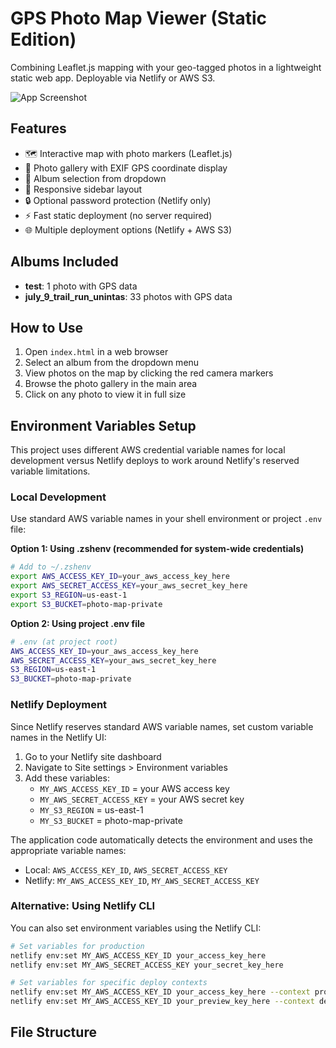 # GPS Photo Map Viewer (Static Edition)

Combining Leaflet.js mapping with your geo-tagged photos in a lightweight static web app. Deployable via Netlify or AWS S3.

![App Screenshot](https://example.com/path/to/screenshot.jpg)
## Features

- 🗺️ Interactive map with photo markers (Leaflet.js)
- 📸 Photo gallery with EXIF GPS coordinate display
- 📁 Album selection from dropdown
- 📱 Responsive sidebar layout
- 🔒 Optional password protection (Netlify only)
- ⚡ Fast static deployment (no server required)
- 🌐 Multiple deployment options (Netlify + AWS S3)
## Albums Included

- **test**: 1 photo with GPS data
- **july_9_trail_run_unintas**: 33 photos with GPS data

## How to Use

1. Open `index.html` in a web browser
2. Select an album from the dropdown menu
3. View photos on the map by clicking the red camera markers
4. Browse the photo gallery in the main area
5. Click on any photo to view it in full size

## Environment Variables Setup

This project uses different AWS credential variable names for local development versus Netlify deploys to work around Netlify's reserved variable limitations.

### Local Development

Use standard AWS variable names in your shell environment or project `.env` file:

**Option 1: Using .zshenv (recommended for system-wide credentials)**
```bash
# Add to ~/.zshenv
export AWS_ACCESS_KEY_ID=your_aws_access_key_here
export AWS_SECRET_ACCESS_KEY=your_aws_secret_key_here
export S3_REGION=us-east-1
export S3_BUCKET=photo-map-private
```

**Option 2: Using project .env file**
```bash
# .env (at project root)
AWS_ACCESS_KEY_ID=your_aws_access_key_here
AWS_SECRET_ACCESS_KEY=your_aws_secret_key_here
S3_REGION=us-east-1
S3_BUCKET=photo-map-private
```

### Netlify Deployment

Since Netlify reserves standard AWS variable names, set custom variable names in the Netlify UI:

1. Go to your Netlify site dashboard
2. Navigate to Site settings > Environment variables
3. Add these variables:
   - `MY_AWS_ACCESS_KEY_ID` = your AWS access key
   - `MY_AWS_SECRET_ACCESS_KEY` = your AWS secret key
   - `MY_S3_REGION` = us-east-1
   - `MY_S3_BUCKET` = photo-map-private

The application code automatically detects the environment and uses the appropriate variable names:
- Local: `AWS_ACCESS_KEY_ID`, `AWS_SECRET_ACCESS_KEY`
- Netlify: `MY_AWS_ACCESS_KEY_ID`, `MY_AWS_SECRET_ACCESS_KEY`

### Alternative: Using Netlify CLI

You can also set environment variables using the Netlify CLI:

```bash
# Set variables for production
netlify env:set MY_AWS_ACCESS_KEY_ID your_access_key_here
netlify env:set MY_AWS_SECRET_ACCESS_KEY your_secret_key_here

# Set variables for specific deploy contexts
netlify env:set MY_AWS_ACCESS_KEY_ID your_access_key_here --context production
netlify env:set MY_AWS_ACCESS_KEY_ID your_preview_key_here --context deploy-preview
```

## File Structure
